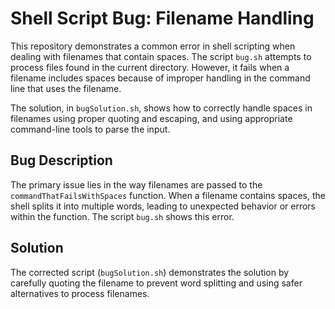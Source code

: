 # Shell Script Bug: Filename Handling

This repository demonstrates a common error in shell scripting when dealing with filenames that contain spaces. The script `bug.sh` attempts to process files found in the current directory. However, it fails when a filename includes spaces because of improper handling in the command line that uses the filename.

The solution, in `bugSolution.sh`, shows how to correctly handle spaces in filenames using proper quoting and escaping, and using appropriate command-line tools to parse the input.

## Bug Description

The primary issue lies in the way filenames are passed to the `commandThatFailsWithSpaces` function. When a filename contains spaces, the shell splits it into multiple words, leading to unexpected behavior or errors within the function. The script `bug.sh` shows this error.

## Solution

The corrected script (`bugSolution.sh`) demonstrates the solution by carefully quoting the filename to prevent word splitting and using safer alternatives to process filenames.
